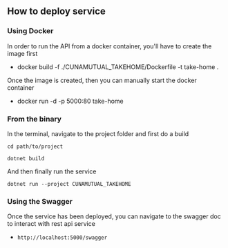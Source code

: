 ## How to deploy service

### Using Docker

In order to run the API from a docker container, you'll have to create the image first

* docker build -f ./CUNAMUTUAL_TAKEHOME/Dockerfile -t take-home .

Once the image is created, then you can manually start the docker container

* docker run -d -p 5000:80 take-home

### From the binary

In the terminal, navigate to the project folder and first do a build

`cd path/to/project`

`dotnet build`

And then finally run the service

`dotnet run --project CUNAMUTUAL_TAKEHOME`

### Using the Swagger

Once the service has been deployed, you can navigate to the swagger doc to interact with rest api service

* `http://localhost:5000/swagger`